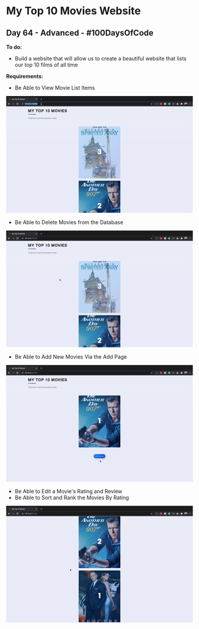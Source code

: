 # My Top 10 Movies Website
## Day 64 - Advanced - \#100DaysOfCode

**To do:**
* Build a website that will allow us to create a beautiful website that lists our top 10 films of all time

**Requirements:**
* Be Able to View Movie List Items

![](https://github.com/adrianurdar/100DaysOfCode-Bootcamp/blob/main/Day-064/screenshots/view_movie_list.gif)

* Be Able to Delete Movies from the Database

![](https://github.com/adrianurdar/100DaysOfCode-Bootcamp/blob/main/Day-064/screenshots/delete.gif)

* Be Able to Add New Movies Via the Add Page

![](https://github.com/adrianurdar/100DaysOfCode-Bootcamp/blob/main/Day-064/screenshots/add_movie.gif)

* Be Able to Edit a Movie's Rating and Review
* Be Able to Sort and Rank the Movies By Rating

![](https://github.com/adrianurdar/100DaysOfCode-Bootcamp/blob/main/Day-064/screenshots/sort_movies.gif)
